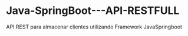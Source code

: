 # Java-SpringBoot---API-RESTFULL
API REST para almacenar clientes utilizando Framework JavaSpringboot
